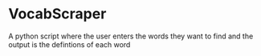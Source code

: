 # VocabScraper
A python script where the user enters the words they want to find and the output is the defintions of each word
